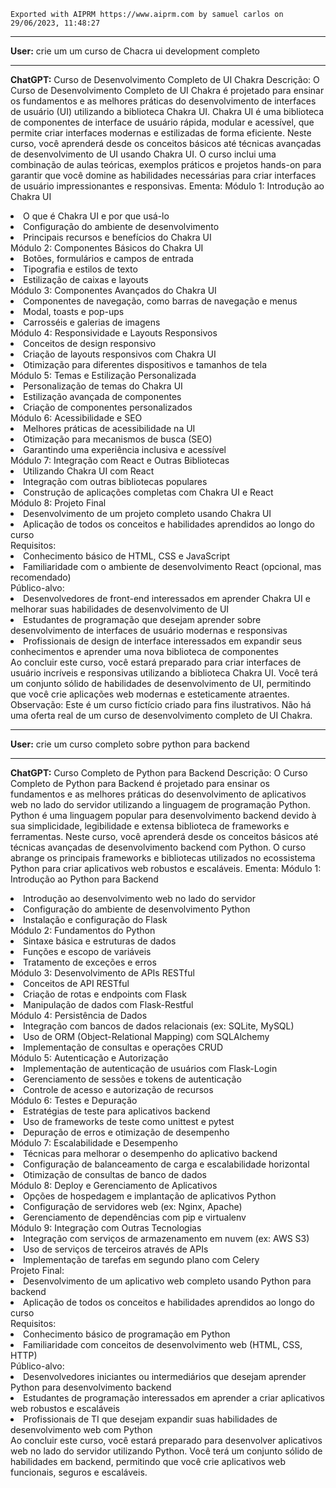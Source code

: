 ```
Exported with AIPRM https://www.aiprm.com by samuel carlos on 29/06/2023, 11:48:27
```

---


**User:**
crie um um curso de Chacra ui development completo

---

**ChatGPT:**
Curso de Desenvolvimento Completo de UI Chakra
Descrição:
O Curso de Desenvolvimento Completo de UI Chakra é projetado para ensinar os fundamentos e as melhores práticas do
desenvolvimento de interfaces de usuário (UI) utilizando a biblioteca Chakra UI. Chakra UI é uma biblioteca de
componentes de interface de usuário rápida, modular e acessível, que permite criar interfaces modernas e estilizadas de
forma eficiente.
Neste curso, você aprenderá desde os conceitos básicos até técnicas avançadas de desenvolvimento de UI usando Chakra UI.
O curso inclui uma combinação de aulas teóricas, exemplos práticos e projetos hands-on para garantir que você domine as
habilidades necessárias para criar interfaces de usuário impressionantes e responsivas.
Ementa:
Módulo 1: Introdução ao Chakra UI
<li>O que é Chakra UI e por que usá-lo</li>
<li>Configuração do ambiente de desenvolvimento</li>
<li>Principais recursos e benefícios do Chakra UI</li>
Módulo 2: Componentes Básicos do Chakra UI
<li>Botões, formulários e campos de entrada</li>
<li>Tipografia e estilos de texto</li>
<li>Estilização de caixas e layouts</li>
Módulo 3: Componentes Avançados do Chakra UI
<li>Componentes de navegação, como barras de navegação e menus</li>
<li>Modal, toasts e pop-ups</li>
<li>Carrosséis e galerias de imagens</li>
Módulo 4: Responsividade e Layouts Responsivos
<li>Conceitos de design responsivo</li>
<li>Criação de layouts responsivos com Chakra UI</li>
<li>Otimização para diferentes dispositivos e tamanhos de tela</li>
Módulo 5: Temas e Estilização Personalizada
<li>Personalização de temas do Chakra UI</li>
<li>Estilização avançada de componentes</li>
<li>Criação de componentes personalizados</li>
Módulo 6: Acessibilidade e SEO
<li>Melhores práticas de acessibilidade na UI</li>
<li>Otimização para mecanismos de busca (SEO)</li>
<li>Garantindo uma experiência inclusiva e acessível</li>
Módulo 7: Integração com React e Outras Bibliotecas
<li>Utilizando Chakra UI com React</li>
<li>Integração com outras bibliotecas populares</li>
<li>Construção de aplicações completas com Chakra UI e React</li>
Módulo 8: Projeto Final
<li>Desenvolvimento de um projeto completo usando Chakra UI</li>
<li>Aplicação de todos os conceitos e habilidades aprendidos ao longo do curso</li>
Requisitos:
<li>Conhecimento básico de HTML, CSS e JavaScript</li>
<li>Familiaridade com o ambiente de desenvolvimento React (opcional, mas recomendado)</li>
Público-alvo:
<li>Desenvolvedores de front-end interessados em aprender Chakra UI e melhorar suas habilidades de desenvolvimento de UI
</li>
<li>Estudantes de programação que desejam aprender sobre desenvolvimento de interfaces de usuário modernas e responsivas
</li>
<li>Profissionais de design de interface interessados em expandir seus conhecimentos e aprender uma nova biblioteca de
    componentes</li>
Ao concluir este curso, você estará preparado para criar interfaces de usuário incríveis e responsivas utilizando a
biblioteca Chakra UI. Você terá um conjunto sólido de habilidades de desenvolvimento de UI, permitindo que você crie
aplicações web modernas e esteticamente atraentes.
Observação: Este é um curso fictício criado para fins ilustrativos. Não há uma oferta real de um curso de
desenvolvimento completo de UI Chakra.

---

**User:**
crie um curso completo sobre python para backend

---

**ChatGPT:**
Curso Completo de Python para Backend
Descrição:
O Curso Completo de Python para Backend é projetado para ensinar os fundamentos e as melhores práticas do
desenvolvimento de aplicativos web no lado do servidor utilizando a linguagem de programação Python. Python é uma
linguagem popular para desenvolvimento backend devido à sua simplicidade, legibilidade e extensa biblioteca de
frameworks e ferramentas.
Neste curso, você aprenderá desde os conceitos básicos até técnicas avançadas de desenvolvimento backend com Python. O
curso abrange os principais frameworks e bibliotecas utilizados no ecossistema Python para criar aplicativos web
robustos e escaláveis.
Ementa:
Módulo 1: Introdução ao Python para Backend
<li>Introdução ao desenvolvimento web no lado do servidor</li>
<li>Configuração do ambiente de desenvolvimento Python</li>
<li>Instalação e configuração do Flask</li>
Módulo 2: Fundamentos do Python
<li>Sintaxe básica e estruturas de dados</li>
<li>Funções e escopo de variáveis</li>
<li>Tratamento de exceções e erros</li>
Módulo 3: Desenvolvimento de APIs RESTful
<li>Conceitos de API RESTful</li>
<li>Criação de rotas e endpoints com Flask</li>
<li>Manipulação de dados com Flask-Restful</li>
Módulo 4: Persistência de Dados
<li>Integração com bancos de dados relacionais (ex: SQLite, MySQL)</li>
<li>Uso de ORM (Object-Relational Mapping) com SQLAlchemy</li>
<li>Implementação de consultas e operações CRUD</li>
Módulo 5: Autenticação e Autorização
<li>Implementação de autenticação de usuários com Flask-Login</li>
<li>Gerenciamento de sessões e tokens de autenticação</li>
<li>Controle de acesso e autorização de recursos</li>
Módulo 6: Testes e Depuração
<li>Estratégias de teste para aplicativos backend</li>
<li>Uso de frameworks de teste como unittest e pytest</li>
<li>Depuração de erros e otimização de desempenho</li>
Módulo 7: Escalabilidade e Desempenho
<li>Técnicas para melhorar o desempenho do aplicativo backend</li>
<li>Configuração de balanceamento de carga e escalabilidade horizontal</li>
<li>Otimização de consultas de banco de dados</li>
Módulo 8: Deploy e Gerenciamento de Aplicativos
<li>Opções de hospedagem e implantação de aplicativos Python</li>
<li>Configuração de servidores web (ex: Nginx, Apache)</li>
<li>Gerenciamento de dependências com pip e virtualenv</li>
Módulo 9: Integração com Outras Tecnologias
<li>Integração com serviços de armazenamento em nuvem (ex: AWS S3)</li>
<li>Uso de serviços de terceiros através de APIs</li>
<li>Implementação de tarefas em segundo plano com Celery</li>
Projeto Final:
<li>Desenvolvimento de um aplicativo web completo usando Python para backend</li>
<li>Aplicação de todos os conceitos e habilidades aprendidos ao longo do curso</li>
Requisitos:
<li>Conhecimento básico de programação em Python</li>
<li>Familiaridade com conceitos de desenvolvimento web (HTML, CSS, HTTP)</li>
Público-alvo:
<li>Desenvolvedores iniciantes ou intermediários que desejam aprender Python para desenvolvimento backend</li>
<li>Estudantes de programação interessados em aprender a criar aplicativos web robustos e escaláveis</li>
<li>Profissionais de TI que desejam expandir suas habilidades de desenvolvimento web com Python</li>
Ao concluir este curso, você estará preparado para desenvolver aplicativos web no lado do servidor utilizando Python.
Você terá um conjunto sólido de habilidades em backend, permitindo que você crie aplicativos web funcionais, seguros e
escaláveis.